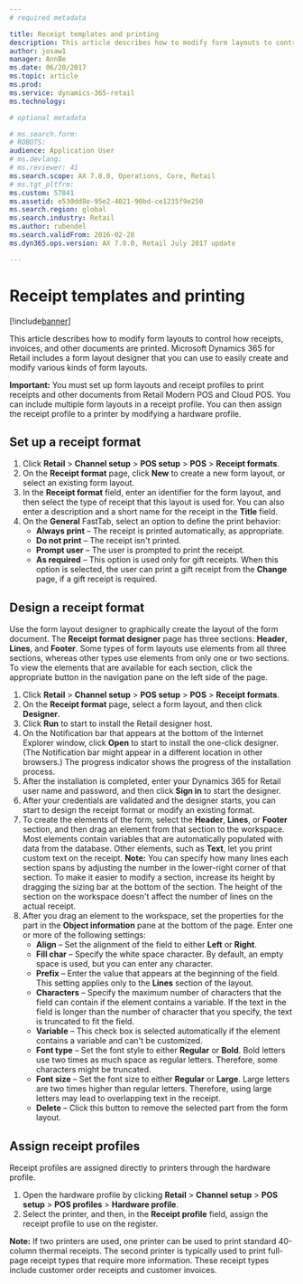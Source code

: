 ```yaml
---
# required metadata

title: Receipt templates and printing
description: This article describes how to modify form layouts to control how receipts, invoices, and other documents are printed. Microsoft Dynamics 365 for Retail includes a form layout designer that you can use to easily create and modify various kinds of form layouts.
author: josaw1
manager: AnnBe
ms.date: 06/20/2017
ms.topic: article
ms.prod: 
ms.service: dynamics-365-retail
ms.technology: 

# optional metadata

# ms.search.form: 
# ROBOTS: 
audience: Application User
# ms.devlang: 
# ms.reviewer: 41
ms.search.scope: AX 7.0.0, Operations, Core, Retail
# ms.tgt_pltfrm: 
ms.custom: 57841
ms.assetid: e530dd8e-95e2-4021-90bd-ce1235f9e250
ms.search.region: global
ms.search.industry: Retail
ms.author: rubendel
ms.search.validFrom: 2016-02-28
ms.dyn365.ops.version: AX 7.0.0, Retail July 2017 update

---
```


# Receipt templates and printing

[!include[banner](includes/banner.md)]


This article describes how to modify form layouts to control how receipts, invoices, and other documents are printed. Microsoft Dynamics 365 for Retail includes a form layout designer that you can use to easily create and modify various kinds of form layouts.

**Important:** You must set up form layouts and receipt profiles to print receipts and other documents from Retail Modern POS and Cloud POS. You can include multiple form layouts in a receipt profile. You can then assign the receipt profile to a printer by modifying a hardware profile.

## Set up a receipt format
1.  Click **Retail** &gt; **Channel setup** &gt; **POS setup** &gt; **POS** &gt; **Receipt formats**.
2.  On the **Receipt format** page, click **New** to create a new form layout, or select an existing form layout.
3.  In the **Receipt format** field, enter an identifier for the form layout, and then select the type of receipt that this layout is used for. You can also enter a description and a short name for the receipt in the **Title** field.
4.  On the **General** FastTab, select an option to define the print behavior:
    -   **Always print** – The receipt is printed automatically, as appropriate.
    -   **Do not print** – The receipt isn't printed.
    -   **Prompt user** – The user is prompted to print the receipt.
    -   **As required** – This option is used only for gift receipts. When this option is selected, the user can print a gift receipt from the **Change** page, if a gift receipt is required.

## Design a receipt format
Use the form layout designer to graphically create the layout of the form document. The **Receipt format designer** page has three sections: **Header**, **Lines**, and **Footer**. Some types of form layouts use elements from all three sections, whereas other types use elements from only one or two sections. To view the elements that are available for each section, click the appropriate button in the navigation pane on the left side of the page.

1.  Click **Retail** &gt; **Channel setup** &gt; **POS setup** &gt; **POS** &gt; **Receipt formats**.
2.  On the **Receipt format** page, select a form layout, and then click **Designer**.
3.  Click **Run** to start to install the Retail designer host.
4.  On the Notification bar that appears at the bottom of the Internet Explorer window, click **Open** to start to install the one-click designer. (The Notification bar might appear in a different location in other browsers.) The progress indicator shows the progress of the installation process.
5.  After the installation is completed, enter your Dynamics 365 for Retail user name and password, and then click **Sign in** to start the designer.
6.  After your credentials are validated and the designer starts, you can start to design the receipt format or modify an existing format.
7.  To create the elements of the form, select the **Header**, **Lines**, or **Footer** section, and then drag an element from that section to the workspace. Most elements contain variables that are automatically populated with data from the database. Other elements, such as **Text**, let you print custom text on the receipt. **Note:** You can specify how many lines each section spans by adjusting the number in the lower-right corner of that section. To make it easier to modify a section, increase its height by dragging the sizing bar at the bottom of the section. The height of the section on the workspace doesn't affect the number of lines on the actual receipt.
8.  After you drag an element to the workspace, set the properties for the part in the **Object information** pane at the bottom of the page. Enter one or more of the following settings:
    -   **Align** – Set the alignment of the field to either **Left** or **Right**.
    -   **Fill char** – Specify the white space character. By default, an empty space is used, but you can enter any character.
    -   **Prefix** – Enter the value that appears at the beginning of the field. This setting applies only to the **Lines** section of the layout.
    -   **Characters** – Specify the maximum number of characters that the field can contain if the element contains a variable. If the text in the field is longer than the number of character that you specify, the text is truncated to fit the field.
    -   **Variable** – This check box is selected automatically if the element contains a variable and can't be customized.
    -   **Font type** – Set the font style to either **Regular** or **Bold**. Bold letters use two times as much space as regular letters. Therefore, some characters might be truncated.
    -   **Font size** – Set the font size to either **Regular** or **Large**. Large letters are two times higher than regular letters. Therefore, using large letters may lead to overlapping text in the receipt.
    -   **Delete** – Click this button to remove the selected part from the form layout.

## Assign receipt profiles
Receipt profiles are assigned directly to printers through the hardware profile.

1.  Open the hardware profile by clicking **Retail** &gt; **Channel setup** &gt; **POS setup** &gt; **POS profiles** &gt; **Hardware profile**.
2.  Select the printer, and then, in the **Receipt profile** field, assign the receipt profile to use on the register.

**Note:** If two printers are used, one printer can be used to print standard 40-column thermal receipts. The second printer is typically used to print full-page receipt types that require more information. These receipt types include customer order receipts and customer invoices.



